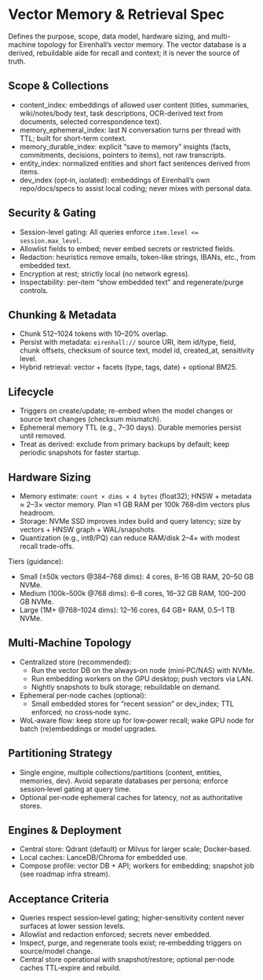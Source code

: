 # Vector Memory & Retrieval Spec

Defines the purpose, scope, data model, hardware sizing, and multi-machine topology for Eirenhall’s vector memory. The vector database is a derived, rebuildable aide for recall and context; it is never the source of truth.

## Scope & Collections
- content_index: embeddings of allowed user content (titles, summaries, wiki/notes/body text, task descriptions, OCR-derived text from documents, selected correspondence text).
- memory_ephemeral_index: last N conversation turns per thread with TTL; built for short-term context.
- memory_durable_index: explicit “save to memory” insights (facts, commitments, decisions, pointers to items), not raw transcripts.
- entity_index: normalized entities and short fact sentences derived from items.
- dev_index (opt‑in, isolated): embeddings of Eirenhall’s own repo/docs/specs to assist local coding; never mixes with personal data.

## Security & Gating
- Session-level gating: All queries enforce `item.level <= session.max_level`.
- Allowlist fields to embed; never embed secrets or restricted fields.
- Redaction: heuristics remove emails, token-like strings, IBANs, etc., from embedded text.
- Encryption at rest; strictly local (no network egress).
- Inspectability: per-item “show embedded text” and regenerate/purge controls.

## Chunking & Metadata
- Chunk 512–1024 tokens with 10–20% overlap.
- Persist with metadata: `eirenhall://` source URI, item id/type, field, chunk offsets, checksum of source text, model id, created_at, sensitivity level.
- Hybrid retrieval: vector + facets (type, tags, date) + optional BM25.

## Lifecycle
- Triggers on create/update; re-embed when the model changes or source text changes (checksum mismatch).
- Ephemeral memory TTL (e.g., 7–30 days). Durable memories persist until removed.
- Treat as derived: exclude from primary backups by default; keep periodic snapshots for faster startup.

## Hardware Sizing
- Memory estimate: `count × dims × 4 bytes` (float32); HNSW + metadata ≈ 2–3× vector memory. Plan ≈1 GB RAM per 100k 768‑dim vectors plus headroom.
- Storage: NVMe SSD improves index build and query latency; size by vectors + HNSW graph + WAL/snapshots.
- Quantization (e.g., int8/PQ) can reduce RAM/disk 2–4× with modest recall trade-offs.

Tiers (guidance):
- Small (≤50k vectors @384–768 dims): 4 cores, 8–16 GB RAM, 20–50 GB NVMe.
- Medium (100k–500k @768 dims): 6–8 cores, 16–32 GB RAM, 100–200 GB NVMe.
- Large (1M+ @768–1024 dims): 12–16 cores, 64 GB+ RAM, 0.5–1 TB NVMe.

## Multi‑Machine Topology
- Centralized store (recommended):
  - Run the vector DB on the always‑on node (mini‑PC/NAS) with NVMe.
  - Run embedding workers on the GPU desktop; push vectors via LAN.
  - Nightly snapshots to bulk storage; rebuildable on demand.
- Ephemeral per‑node caches (optional):
  - Small embedded stores for “recent session” or dev_index; TTL enforced; no cross‑node sync.
- WoL‑aware flow: keep store up for low‑power recall; wake GPU node for batch (re)embeddings or model upgrades.

## Partitioning Strategy
- Single engine, multiple collections/partitions (content, entities, memories, dev). Avoid separate databases per persona; enforce session‑level gating at query time.
- Optional per‑node ephemeral caches for latency, not as authoritative stores.

## Engines & Deployment
- Central store: Qdrant (default) or Milvus for larger scale; Docker‑based.
- Local caches: LanceDB/Chroma for embedded use.
- Compose profile: vector DB + API; workers for embedding; snapshot job (see roadmap infra stream).

## Acceptance Criteria
- Queries respect session‑level gating; higher‑sensitivity content never surfaces at lower session levels.
- Allowlist and redaction enforced; secrets never embedded.
- Inspect, purge, and regenerate tools exist; re‑embedding triggers on source/model change.
- Central store operational with snapshot/restore; optional per‑node caches TTL‑expire and rebuild.
